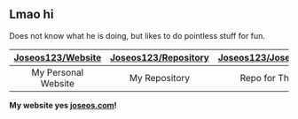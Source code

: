 ## Lmao hi

Does not know what he is doing, but likes to do pointless stuff for fun.

| [Joseos123/Website](https://github.com/Joseos123/joseos.com) | [Joseos123/Repository](https://github.com/Joseos123/repo.joseos.com) | [Joseos123/Joseos123](https://github.com/Joseos123/Joseos123) |
| :-: | :-: | :-: |
| My Personal Website | My Repository | Repo for This |


**My website yes [joseos.com](https://joseos.com)!**
